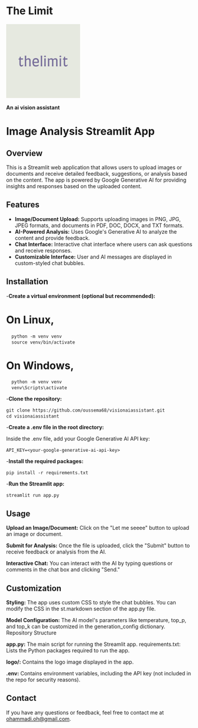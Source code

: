 
# The Limit

<img src="https://github.com/oussema68/visionaiassistant/blob/master/logo/logo.png" alt="Logo" width="200"/>

**An ai vision assistant**

# Image Analysis Streamlit App

## Overview

This is a Streamlit web application that allows users to upload images or documents and receive detailed feedback, suggestions, or analysis based on the content. The app is powered by Google Generative AI for providing insights and responses based on the uploaded content.

## Features

- **Image/Document Upload:** Supports uploading images in PNG, JPG, JPEG formats, and documents in PDF, DOC, DOCX, and TXT formats.
- **AI-Powered Analysis:** Uses Google's Generative AI to analyze the content and provide feedback.
- **Chat Interface:** Interactive chat interface where users can ask questions and receive responses.
- **Customizable Interface:** User and AI messages are displayed in custom-styled chat bubbles.

## Installation

-**Create a virtual environment (optional but recommended):**

   # On Linux,
      python -m venv venv
      source venv/bin/activate  
   # On Windows, 
      python -m venv venv
      venv\Scripts\activate


-**Clone the repository:**

    

    git clone https://github.com/oussema68/visionaiassistant.git
    cd visionaiassistant
-**Create a .env file in the root directory:**

Inside the .env file, add your Google Generative AI API key:


    API_KEY=<your-google-generative-ai-api-key>
-**Install the required packages:**


    pip install -r requirements.txt

-**Run the Streamlit app:**

    streamlit run app.py


## Usage

**Upload an Image/Document:** Click on the "Let me seeee" button to upload an image or document.

**Submit for Analysis:** Once the file is uploaded, click the "Submit" button to receive feedback or analysis from the AI.

**Interactive Chat:** You can interact with the AI by typing questions or comments in the chat box and clicking "Send."

## Customization

**Styling:** The app uses custom CSS to style the chat bubbles. You can modify the CSS in the st.markdown section of the app.py file.

**Model Configuration:** The AI model's parameters like temperature, top_p, and top_k can be customized in the generation_config dictionary.
Repository Structure

**app.py:** The main script for running the Streamlit app.
requirements.txt: Lists the Python packages required to run the app.

**logo/:** Contains the logo image displayed in the app.

**.env:** Contains environment variables, including the API key (not included in the repo for security reasons).



## Contact
If you have any questions or feedback, feel free to contact me at ohammadi.oh@gmail.com.

